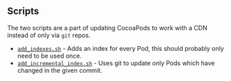## Scripts

The two scripts are a part of updating CocoaPods to work with a CDN instead of only via
`git` repos.

- [`add_indexes.sh`](add_indexes.sh) - Adds an index for every Pod, this should probably only need to be used once.
- [`add_incremental_index.sh`](add_incremental_index.sh) - Uses git to update only Pods which have changed in the given commit.
